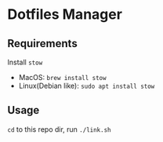 # Dotfiles Manager

## Requirements

Install `stow`

- MacOS: `brew install stow`
- Linux(Debian like): `sudo apt install stow`

## Usage

`cd` to this repo dir, run `./link.sh`
